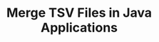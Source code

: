 ---
############################# Static ############################
layout: "autogen"
draft: false
path: "merger/java/tsv/"
otherformats: PDF BMP CSV DOC DOCM DOCX DOT DOTM DOTX EPUB Excel HTML Image MHT MHTML ODP ODS ODT OTP OTT PDF PNG POTM POTX PPS PPSM PPSX PPT PPTM PPTX PS RTF TEX TIF TIFF TXT VDX Visio VSDM VSDX VSSX VSSM VSTM VSTX VSX VTX Web Word Worksheet XLAM XLS XLSB XLSM XLSX XLT XLTM XLTX XPS 

############################# Head ############################
head_title: "Merge TSV Files via Java & J2SE Documents Merger API"
head_description: "Merge multiple TSV files into a single file using Java documents merger API with all data, style and formatting as the source documents."

############################# Header ############################
title: "Merge TSV Files in Java Applications"
description: "Merge multiple TSV files into a single file using Java documents merger API. Merge selected pages or page ranges from various source documents into a single resultant document with all data, style and formatting as the source documents."

############################# SubMenu ############################
submenu:
    enable: true

############################# About ############################
about:
    enable: true
    title: "GroupDocs.Merger for Java API"
    content: |
        GroupDocs.Merger for Java library offers a simple solution to safely merge & split between a wide range of document formats including PDF, Microsoft Office (Word, Excel, PowerPoint, OneNote), OpenDocument, HTML, images and many others within .NET applications. By adding just a few lines of the code, perform several document operations such as move, remove, rotate, swap, extract or change the orientation of pages within the documents. The documents merging API also supports previewing document pages as an image to analyse the document structure, formatting and content on the page.
        
        GroupDocs.Merger APIs are well supported on all major operating systems and Java versions including J2SE 7.0 (1.7), J2SE 8.0 (1.8) and Java 10.

############################# Steps ############################
steps:
    enable: true
    title_left: "Merge Two or More TSV Files in Java"
    content_left: |
        [GroupDocs.Merger](https://products.groupdocs.com/merger/java/) makes it easy for Java developers to merge multiple TSV files by implementing a few easy steps.

        *   Create an instance of **Merger** class and load TSV file.
        *   Call **Join** method of **Merger** class instance and load another TSV file.
        *   Call **Save** method of **Merger** class instance to save the merged document.
        
    title_right: "System Requirements"
    content_right: |
        Before executing the code example below, please make sure that you have the following prerequisites installed on your system.

        *   Operating Systems: Microsoft Windows, Linux, MacOS
        *   Development Environments: NetBeans, IntelliJ IDEA, Eclipse
        *   Frameworks: Java 7 (1.7) and above
        *   Download the latest version of GroupDocs.Merger for Java from [Maven](https://repository.groupdocs.com/webapp/#/artifacts/browse/tree/General/repo/com/groupdocs/groupdocs-merger)
        
    code: |
        ```cs
        // Merge TSV files using GroupDocs.Merger API
        // Instantiate Merger with input TSV document
        Merger merger = new Merger("input_1.tsv"))
          {
            // Call Join method of Merger class instance and pass second source document path
            merger.Join("input_2.tsv");
            
            // Call Save method of Merger class instance to save merged document
            merger.Save("merged-file.tsv");
          }
        ```
        

demos:
    enable: true
        

about_formats:
    enable: true


more_formats:
    enable: true


back_to_top:
    enable: true
---